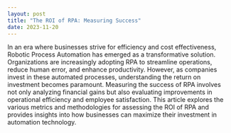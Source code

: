 ```yaml
---
layout: post
title: "The ROI of RPA: Measuring Success"
date: 2023-11-20
---
```


In an era where businesses strive for efficiency and cost effectiveness, Robotic Process Automation has emerged as a transformative solution. Organizations are increasingly adopting RPA to streamline operations, reduce human error, and enhance productivity. However, as companies invest in these automated processes, understanding the return on investment becomes paramount. Measuring the success of RPA involves not only analyzing financial gains but also evaluating improvements in operational efficiency and employee satisfaction. This article explores the various metrics and methodologies for assessing the ROI of RPA and provides insights into how businesses can maximize their investment in automation technology.
